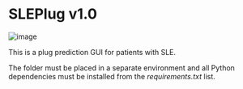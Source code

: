 # SLEPlug v1.0

![image](https://user-images.githubusercontent.com/90495911/190413560-56d9256b-8f79-4c66-8ae4-879b8da97da6.png)

This is a plug prediction GUI for patients with SLE.

The folder must be placed in a separate environment and all Python dependencies must be installed from the *requirements.txt* list.
